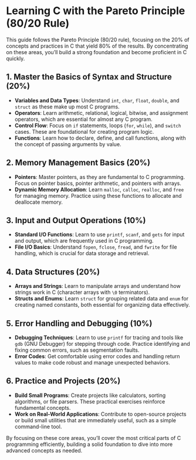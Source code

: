 # Learning C with the Pareto Principle (80/20 Rule)

This guide follows the Pareto Principle (80/20 rule), focusing on the 20% of concepts and practices in C that yield 80% of the results. By concentrating on these areas, you’ll build a strong foundation and become proficient in C quickly.

## 1. Master the Basics of Syntax and Structure (20%)
   - **Variables and Data Types**: Understand `int`, `char`, `float`, `double`, and `struct` as these make up most C programs.
   - **Operators**: Learn arithmetic, relational, logical, bitwise, and assignment operators, which are essential for almost any C program.
   - **Control Flow**: Focus on `if` statements, loops (`for`, `while`), and `switch` cases. These are foundational for creating program logic.
   - **Functions**: Learn how to declare, define, and call functions, along with the concept of passing arguments by value.

## 2. Memory Management Basics (20%)
   - **Pointers**: Master pointers, as they are fundamental to C programming. Focus on pointer basics, pointer arithmetic, and pointers with arrays.
   - **Dynamic Memory Allocation**: Learn `malloc`, `calloc`, `realloc`, and `free` for managing memory. Practice using these functions to allocate and deallocate memory.

## 3. Input and Output Operations (10%)
   - **Standard I/O Functions**: Learn to use `printf`, `scanf`, and `gets` for input and output, which are frequently used in C programming.
   - **File I/O Basics**: Understand `fopen`, `fclose`, `fread`, and `fwrite` for file handling, which is crucial for data storage and retrieval.

## 4. Data Structures (20%)
   - **Arrays and Strings**: Learn to manipulate arrays and understand how strings work in C (character arrays with `\0` terminators).
   - **Structs and Enums**: Learn `struct` for grouping related data and `enum` for creating named constants, both essential for organizing data effectively.

## 5. Error Handling and Debugging (10%)
   - **Debugging Techniques**: Learn to use `printf` for tracing and tools like `gdb` (GNU Debugger) for stepping through code. Practice identifying and fixing common errors, such as segmentation faults.
   - **Error Codes**: Get comfortable using error codes and handling return values to make code robust and manage unexpected behaviors.

## 6. Practice and Projects (20%)
   - **Build Small Programs**: Create projects like calculators, sorting algorithms, or file parsers. These practical exercises reinforce fundamental concepts.
   - **Work on Real-World Applications**: Contribute to open-source projects or build small utilities that are immediately useful, such as a simple command-line tool.

By focusing on these core areas, you’ll cover the most critical parts of C programming efficiently, building a solid foundation to dive into more advanced concepts as needed.
